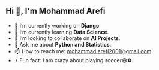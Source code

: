 ##     Hi 👋, I'm Mohammad Arefi
- 🔭 I’m currently working on **Django**
- 🌱 I’m currently learning **Data Science**.
- 👯 I’m looking to collaborate on **AI Projects**.
- 💬 Ask me about **Python and Statistics**.
- 📫 How to reach me: mohammad.arefi2001@gmail.com.
- ⚡ Fun fact: I am crazy about playing soccer😄⚽️.
<!--
**MohammadArefi/MohammadArefi** is a ✨ _special_ ✨ repository because its `README.md` (this file) appears on your GitHub profile.

Here are some ideas to get you started:

- 🔭 I’m currently working on **Django**
- 🌱 I’m currently learning **Data Science**.
- 👯 I’m looking to collaborate on **AI Projects**.
- 🤔 I’m looking for help with ...
- 💬 Ask me about **Python and Statistics**.
- 📫 How to reach me: ...
- 😄 Pronouns: ...
- ⚡ Fun fact: ...
-->
